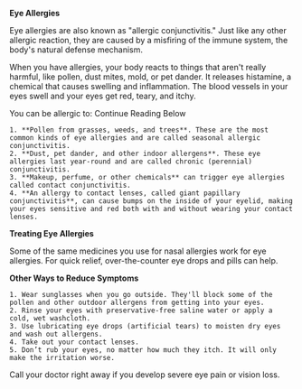 
**Eye Allergies**

Eye allergies are also known as "allergic conjunctivitis." Just like any other allergic reaction, they are caused by a misfiring of the immune system, the body's natural defense mechanism.

When you have allergies, your body reacts to things that aren't really harmful, like pollen, dust mites, mold, or pet dander. It releases histamine, a chemical that causes swelling and inflammation. The blood vessels in your eyes swell and your eyes get red, teary, and itchy.

You can be allergic to:
Continue Reading Below

    1. **Pollen from grasses, weeds, and trees**. These are the most common kinds of eye allergies and are called seasonal allergic conjunctivitis.
    2. **Dust, pet dander, and other indoor allergens**. These eye allergies last year-round and are called chronic (perennial) conjunctivitis.
    3. **Makeup, perfume, or other chemicals** can trigger eye allergies called contact conjunctivitis.
    4. **An allergy to contact lenses, called giant papillary conjunctivitis**, can cause bumps on the inside of your eyelid, making your eyes sensitive and red both with and without wearing your contact lenses.


**Treating Eye Allergies**

Some of the same medicines you use for nasal allergies work for eye allergies. For quick relief, over-the-counter eye drops and pills can help.


**Other Ways to Reduce Symptoms**

    1. Wear sunglasses when you go outside. They'll block some of the pollen and other outdoor allergens from getting into your eyes.
    2. Rinse your eyes with preservative-free saline water or apply a cold, wet washcloth. 
    3. Use lubricating eye drops (artificial tears) to moisten dry eyes and wash out allergens.
    4. Take out your contact lenses.
    5. Don’t rub your eyes, no matter how much they itch. It will only make the irritation worse.

Call your doctor right away if you develop severe eye pain or vision loss.
